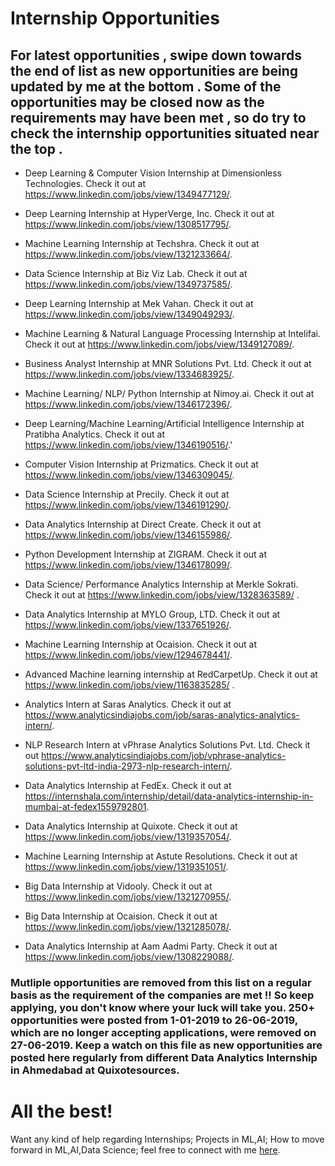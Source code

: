 # Internship Opportunities

## For latest opportunities , swipe down towards the end of list as new opportunities are being updated by me at the bottom . Some of the opportunities may be closed now as the requirements may have been met , so do try to check the internship opportunities situated near the top .

- Deep Learning & Computer Vision Internship at Dimensionless Technologies. Check it out at https://www.linkedin.com/jobs/view/1349477129/.

- Deep Learning Internship at HyperVerge, Inc. Check it out at https://www.linkedin.com/jobs/view/1308517795/.

- Machine Learning Internship at Techshra. Check it out at https://www.linkedin.com/jobs/view/1321233664/.

- Data Science Internship at Biz Viz Lab. Check it out at https://www.linkedin.com/jobs/view/1349737585/.

- Deep Learning Internship at Mek Vahan. Check it out at https://www.linkedin.com/jobs/view/1349049293/.

- Machine Learning & Natural Language Processing Internship at Intelifai. Check it out at https://www.linkedin.com/jobs/view/1349127089/.

- Business Analyst Internship at MNR Solutions Pvt. Ltd. Check it out at https://www.linkedin.com/jobs/view/1334683925/.

- Machine Learning/ NLP/ Python Internship at Nimoy.ai. Check it out at https://www.linkedin.com/jobs/view/1346172396/.

- Deep Learning/Machine Learning/Artificial Intelligence Internship at Pratibha Analytics. Check it out at https://www.linkedin.com/jobs/view/1346190516/.'

- Computer Vision Internship at Prizmatics. Check it out at https://www.linkedin.com/jobs/view/1346309045/.

- Data Science Internship at Precily. Check it out at https://www.linkedin.com/jobs/view/1346191290/.

- Data Analytics Internship at Direct Create. Check it out at https://www.linkedin.com/jobs/view/1346155986/.

- Python Development Internship at ZIGRAM. Check it out at https://www.linkedin.com/jobs/view/1346178099/.

- Data Science/ Performance Analytics Internship at Merkle Sokrati. Check it out at https://www.linkedin.com/jobs/view/1328363589/ .

- Data Analytics Internship at MYLO Group, LTD. Check it out at https://www.linkedin.com/jobs/view/1337651926/.

- Machine Learning Internship at Ocaision. Check it out at https://www.linkedin.com/jobs/view/1294678441/.

- Advanced Machine learning internship at RedCarpetUp. Check it out at https://www.linkedin.com/jobs/view/1163835285/ .

- Analytics Intern at Saras Analytics. Check it out at https://www.analyticsindiajobs.com/job/saras-analytics-analytics-intern/.

- NLP Research Intern at vPhrase Analytics Solutions Pvt. Ltd. Check it out https://www.analyticsindiajobs.com/job/vphrase-analytics-solutions-pvt-ltd-india-2973-nlp-research-intern/.

- Data Analytics Internship at FedEx. Check it out at https://internshala.com/internship/detail/data-analytics-internship-in-mumbai-at-fedex1559792801.

- Data Analytics Internship at Quixote. Check it out at https://www.linkedin.com/jobs/view/1319357054/.

- Machine Learning Internship at Astute Resolutions. Check it out at https://www.linkedin.com/jobs/view/1319351051/.

- Big Data Internship at Vidooly. Check it out at https://www.linkedin.com/jobs/view/1321270955/.

- Big Data Internship at Ocaision. Check it out at https://www.linkedin.com/jobs/view/1321285078/.

- Data Analytics Internship at Aam Aadmi Party. Check it out at https://www.linkedin.com/jobs/view/1308229088/.

### Mutliple opportunities are removed from this list on a regular basis as the requirement of the companies are met !! So keep applying, you don't know where your luck will take you. 250+ opportunities were posted from 1-01-2019 to 26-06-2019, which are no longer accepting applications, were removed on 27-06-2019. Keep a watch on this file as new opportunities are posted here regularly from different Data Analytics Internship in Ahmedabad at Quixotesources.

# All the best!

Want any kind of help regarding Internships; Projects in ML,AI; How to move forward in ML,AI,Data Science; feel free to connect with me [here](https://ayonroy.ml/contact).
